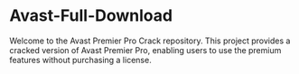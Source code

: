 # Avast-Full-Download
Welcome to the Avast Premier Pro Crack repository. This project provides a cracked version of Avast Premier Pro, enabling users to use the premium features without purchasing a license.
